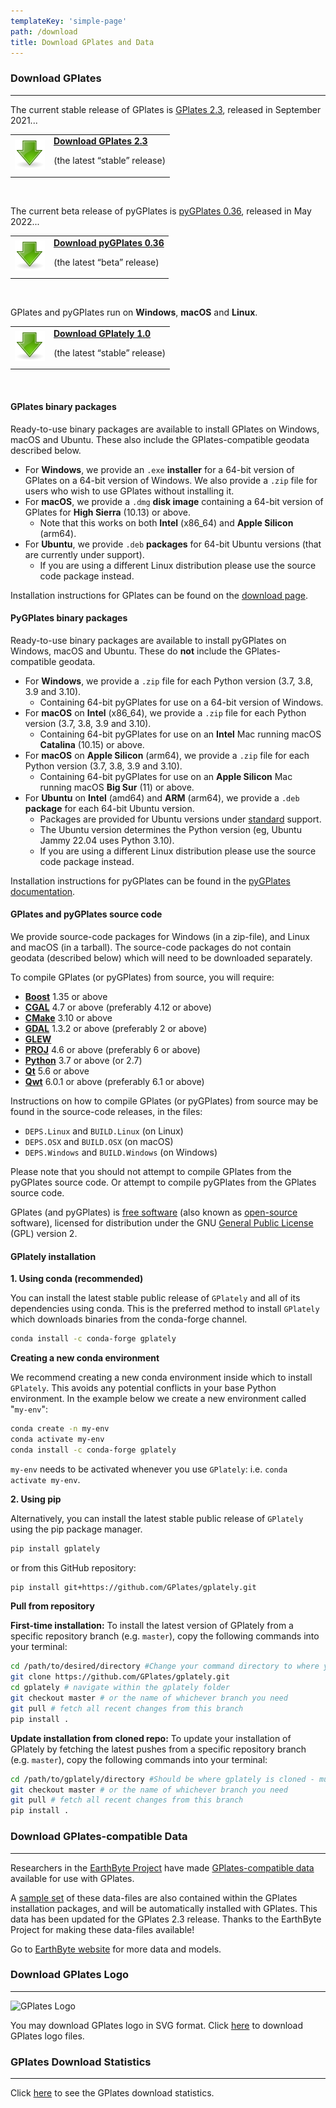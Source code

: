 ```yaml
---
templateKey: 'simple-page'
path: /download
title: Download GPlates and Data
---
```


### Download GPlates
---

The current stable release of GPlates is [GPlates 2.3](/news/2021-09-08-GPlates-2-3-released/), released in September 2021...

<div class="download-box">
    <table>
    <tbody>
        <tr>
            <td class="icon">
                <a href="https://www.earthbyte.org/download-gplates-2-3/">
                    <img src="./img/GPlates-tango-actions-go-down-48.png" alt="Download GPlates">
                </a>
            </td>
            <td class="content" >
                <a href="https://www.earthbyte.org/download-gplates-2-3/" title="GPlates 2.3 packages">
                <strong>Download GPlates 2.3</strong>
                </a>
                <p>(the latest “stable” release)</p>
            </td>
        </tr>
    </tbody>
    </table>
</div><br>

The current beta release of pyGPlates is [pyGPlates 0.36](/news/2022-05-06-PyGPlates-0-36-released/), released in May 2022...

<div class="download-box">
    <table>
    <tbody>
        <tr>
            <td class="icon">
                <a href="https://www.earthbyte.org/download-pygplates-0-36/">
                    <img src="./img/GPlates-tango-actions-go-down-48.png" alt="Download pyGPlates">
                </a>
            </td>
            <td class="content" >
                <a href="https://www.earthbyte.org/download-pygplates-0-36/" title="PyGPlates 0.36 packages">
                <strong>Download pyGPlates 0.36</strong>
                </a>
                <p>(the latest “beta” release)</p>
            </td>
        </tr>
    </tbody>
    </table>
</div><br>

GPlates and pyGPlates run on __Windows__, __macOS__ and __Linux__.

<div class="download-box">
    <table>
    <tbody>
        <tr>
            <td class="icon">
                <a href="https://github.com/GPlates/gplately">
                    <img src="./img/GPlates-tango-actions-go-down-48.png" alt="Download GPlately">
                </a>
            </td>
            <td class="content" >
                <a href="https://github.com/GPlates/gplately" title="PyGPlates 0.36 packages">
                <strong>Download GPlately 1.0</strong>
                </a>
                <p>(the latest “stable” release)</p>
            </td>
        </tr>
    </tbody>
    </table>
</div><br>

#### GPlates binary packages

Ready-to-use binary packages are available to install GPlates on Windows, macOS and Ubuntu. These also include the GPlates-compatible geodata described below.

* For __Windows__, we provide an `.exe` __installer__ for a 64-bit version of GPlates on a 64-bit version of Windows. We also provide a `.zip` file for users who wish to use GPlates without installing it.
* For __macOS__, we provide a `.dmg` __disk image__ containing a 64-bit version of GPlates for __High Sierra__ (10.13) or above.
    * Note that this works on both __Intel__ (x86_64) and __Apple Silicon__ (arm64).
* For __Ubuntu__, we provide `.deb` __packages__ for 64-bit Ubuntu versions (that are currently under support).
    * If you are using a different Linux distribution please use the source code package instead.

Installation instructions for GPlates can be found on the [download page](https://www.earthbyte.org/download-gplates-2-3/).

#### PyGPlates binary packages

Ready-to-use binary packages are available to install pyGPlates on Windows, macOS and Ubuntu. These do __not__ include the GPlates-compatible geodata.

* For __Windows__, we provide a `.zip` file for each Python version (3.7, 3.8, 3.9 and 3.10).
    * Containing 64-bit pyGPlates for use on a 64-bit version of Windows.
* For __macOS__ on __Intel__ (x86_64), we provide a `.zip` file for each Python version (3.7, 3.8, 3.9 and 3.10).
    * Containing 64-bit pyGPlates for use on an __Intel__ Mac running macOS __Catalina__ (10.15) or above.
* For __macOS__ on __Apple Silicon__ (arm64), we provide a `.zip` file for each Python version (3.7, 3.8, 3.9 and 3.10).
    * Containing 64-bit pyGPlates for use on an __Apple Silicon__ Mac running macOS __Big Sur__ (11) or above.
* For __Ubuntu__ on __Intel__ (amd64) and __ARM__ (arm64), we provide a `.deb` __package__ for each 64-bit Ubuntu version.
    * Packages are provided for Ubuntu versions under [standard](https://en.wikipedia.org/wiki/Ubuntu_version_history#Table_of_versions) support.
    * The Ubuntu version determines the Python version (eg, Ubuntu Jammy 22.04 uses Python 3.10).
    * If you are using a different Linux distribution please use the source code package instead.

Installation instructions for pyGPlates can be found in the [pyGPlates documentation](/docs/pygplates/pygplates_getting_started.html#installing-pygplates).

#### GPlates and pyGPlates source code

We provide source-code packages for Windows (in a zip-file), and Linux and macOS (in a tarball).
The source-code packages do not contain geodata (described below) which will need to be downloaded separately.

To compile GPlates (or pyGPlates) from source, you will require:

* [__Boost__](https://www.boost.org/) 1.35 or above
* [__CGAL__](https://www.cgal.org/) 4.7 or above (preferably 4.12 or above)
* [__CMake__](https://cmake.org/) 3.10 or above
* [__GDAL__](https://gdal.org/) 1.3.2 or above (preferably 2 or above)
* [__GLEW__](http://glew.sourceforge.net/)
* [__PROJ__](https://proj.org/) 4.6 or above (preferably 6 or above)
* [__Python__](http://python.org/) 3.7 or above (or 2.7)
* [__Qt__](https://www.qt.io/) 5.6 or above
* [__Qwt__](https://qwt.sourceforge.io/) 6.0.1 or above (preferably 6.1 or above)

Instructions on how to compile GPlates (or pyGPlates) from source may be found in the source-code releases, in the files:

* `DEPS.Linux` and `BUILD.Linux` (on Linux)
* `DEPS.OSX` and `BUILD.OSX` (on macOS)
* `DEPS.Windows` and `BUILD.Windows` (on Windows)

Please note that you should not attempt to compile GPlates from the pyGPlates source code. Or attempt to compile pyGPlates from the GPlates source code.

GPlates (and pyGPlates) is [free software](https://www.gnu.org/philosophy/free-sw.html) (also known as [open-source](https://opensource.org/docs/definition.php) software), licensed for distribution under the GNU [General Public License](https://www.gnu.org/licenses/old-licenses/gpl-2.0.html) (GPL) version 2.

#### GPlately installation

**1. Using conda (recommended)**

You can install the latest stable public release of `GPlately` and all of its dependencies using conda.
This is the preferred method to install `GPlately` which downloads binaries from the conda-forge channel.

```sh
conda install -c conda-forge gplately
```

**Creating a new conda environment**

We recommend creating a new conda environment inside which to install `GPlately`. This avoids any potential conflicts in your base Python environment. In the example below we create a new environment called "`my-env`":

```sh
conda create -n my-env
conda activate my-env
conda install -c conda-forge gplately
```

`my-env` needs to be activated whenever you use `GPlately`: i.e. `conda activate my-env`.

**2. Using pip**

Alternatively, you can install the latest stable public release of `GPlately` using the pip package manager.

```sh
pip install gplately
```
or from this GitHub repository:

```sh
pip install git+https://github.com/GPlates/gplately.git 
```

**Pull from repository**

**First-time installation:** To install the latest version of GPlately from a specific repository branch (e.g. `master`), copy the following commands into your terminal:

```sh
cd /path/to/desired/directory #Change your command directory to where you'd like to clone GPlately
git clone https://github.com/GPlates/gplately.git
cd gplately # navigate within the gplately folder
git checkout master # or the name of whichever branch you need
git pull # fetch all recent changes from this branch
pip install .
```

**Update installation from cloned repo:** To update your installation of GPlately by fetching the latest pushes from a specific repository branch (e.g. `master`), copy the following commands into your terminal:

```sh
cd /path/to/gplately/directory #Should be where gplately is cloned - must end in /.../gplately
git checkout master # or the name of whichever branch you need
git pull # fetch all recent changes from this branch
pip install .
```

### Download GPlates-compatible Data

---

Researchers in the [EarthByte Project](https://www.earthbyte.org/) have made [GPlates-compatible data](http://www.earthbyte.org/gplates-2-3-software-and-data-sets/) available for use with GPlates.

A [sample set](http://www.earthbyte.org/gplates-2-3-software-and-data-sets/) of these data-files are also contained within the GPlates installation packages, and will be automatically installed with GPlates. This data has been updated for the GPlates 2.3 release. Thanks to the EarthByte Project for making these data-files available!

Go to [EarthByte website](https://www.earthbyte.org/category/resources/data-models/) for more data and models.

### Download GPlates Logo

---

<img width="200px" src="/img/newlogo.svg" alt="GPlates Logo">

You may download GPlates logo in SVG format. Click [here](https://www.earthbyte.org/webdav/ftp/earthbyte/GPlates_logo.zip) to download GPlates logo files.

### GPlates Download Statistics

---

Click [here](https://earthbyte.org/gplates-download-stats/index.php) to see the GPlates download statistics.
